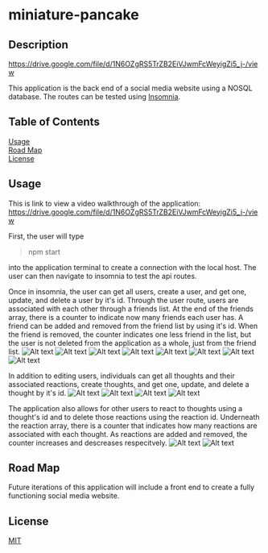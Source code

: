 # miniature-pancake

## Description 
https://drive.google.com/file/d/1N6OZgRS5TrZB2EiVJwmFcWeyigZi5_j-/view<br>

This application is the back end of a social media website using a NOSQL database. The routes can be tested using <a href="https://insomnia.rest/download">Insomnia</a>. 


## Table of Contents 

[Usage](#usage)<br>
[Road Map](#road-map)<br>
[License](#license)


## Usage 
This is link to view a video walkthrough of the application:
https://drive.google.com/file/d/1N6OZgRS5TrZB2EiVJwmFcWeyigZi5_j-/view

First, the user will type 

> npm start

into the application terminal to create a connection with the local host. The user can then navigate to insomnia to test the api routes. <br>

Once in insomnia, the user can get all users, create a user, and get one, update, and delete a user by it's id. Through the user route, users are associated with each other through a friends list. At the end of the friends array, there is a counter to indicate now many friends each user has. A friend can be added and removed from the friend list by using it's id. When the friend is removed, the counter indicates one less friend in the list, but the user is not deleted from the application as a whole, just from the friend list. 
![Alt text](./images/pancake-get-all-user.png)
![Alt text](./images/pancake-create-user.png)
![Alt text](./images/pancake-get-one-user.png)
![Alt text](./images/pancake-update-user-by-id.png)
![Alt text](./images/pancake-delete-single-user.png)
![Alt text](./images/pancake-add-friend.png)
![Alt text](./images/pancake-delete-friend-from-list.png)
![Alt text](./images/pancake-friend-count.png)

In addition to editing users, individuals can get all thoughts and their associated reactions, create thoughts, and get one, update, and delete a thought by it's id. 
![Alt text](./images/pancake-get-all-thought.png)
![Alt text](./images/pancake-create-thought.png)
![Alt text](./images/pancake-thought-by-id.png)
![Alt text](./images/pancake-update-thought.png)

The application also allows for other users to react to thoughts using a thought's id and to delete those reactions using the reaction id. Underneath the reaction array, there is a counter that indicates how many reactions are associated with each thought. As reactions are added and removed, the counter increases and descreases respecitvely. 
![Alt text](./images/pancake-create-reaction.png)
![Alt text](./images/pancake-delete-reaction.png)


## Road Map
Future iterations of this application will include a front end to create a fully functioning social media website. 

## License 
[MIT](https://choosealicense.com/licenses/mit/)
